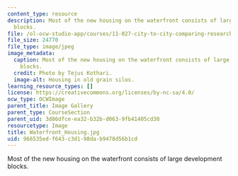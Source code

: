 ```yaml
---
content_type: resource
description: Most of the new housing on the waterfront consists of large development
  blocks.
file: /ol-ocw-studio-app/courses/11-027-city-to-city-comparing-researching-and-writing-about-cities-spring-2006/966535edf643c3d198dab9478d56b1cd_Waterfront_Housing.jpg
file_size: 24770
file_type: image/jpeg
image_metadata:
  caption: Most of the new housing on the waterfront consists of large development
    blocks.
  credit: Photo by Tejus Kothari.
  image-alt: Housing in old grain silos.
learning_resource_types: []
license: https://creativecommons.org/licenses/by-nc-sa/4.0/
ocw_type: OCWImage
parent_title: Image Gallery
parent_type: CourseSection
parent_uid: 3d86dfce-ea32-b32b-d063-9fb41405cd30
resourcetype: Image
title: Waterfront_Housing.jpg
uid: 966535ed-f643-c3d1-98da-b9478d56b1cd
---
```

Most of the new housing on the waterfront consists of large development blocks.